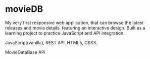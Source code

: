 # movieDB
My very first responsive web application, that can browse the latest releases and movie details, featuring an interactive design. Built as a learning project to practice JavaScript and API integration.


JavaScript(vanilla), REST API, HTML5, CSS3.


MovieDataBase API
